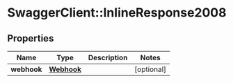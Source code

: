 # SwaggerClient::InlineResponse2008

## Properties
Name | Type | Description | Notes
------------ | ------------- | ------------- | -------------
**webhook** | [**Webhook**](Webhook.md) |  | [optional] 


